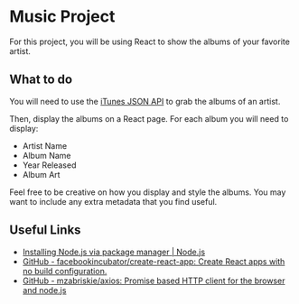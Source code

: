 # Music Project
For this project, you will be using React to show the albums of your favorite artist.

## What to do
You will need to use the [iTunes JSON API](https://affiliate.itunes.apple.com/resources/documentation/itunes-store-web-service-search-api/) to grab the albums of an artist.

Then, display the albums on a React page. For each album you will need to display:
* Artist Name
* Album Name
* Year Released
* Album Art

 Feel free to be creative on how you display and style the albums. You may want to include any extra metadata that you find useful. 

## Useful Links
* [Installing Node.js via package manager | Node.js](https://nodejs.org/en/download/package-manager)
* [GitHub - facebookincubator/create-react-app: Create React apps with no build configuration.](https://github.com/facebookincubator/create-react-app)
* [GitHub - mzabriskie/axios: Promise based HTTP client for the browser and node.js](https://github.com/mzabriskie/axios)
